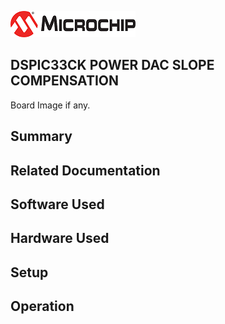 ![image](images/microchip.jpg) 

## DSPIC33CK POWER DAC SLOPE COMPENSATION

Board Image if any.

## Summary


## Related Documentation


## Software Used 


## Hardware Used


## Setup


## Operation



